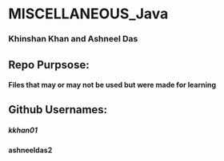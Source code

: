 # MISCELLANEOUS_Java

### Khinshan Khan and Ashneel Das

## Repo Purpsose:


#### Files that may or may not be used but were made for learning


## Github Usernames: 

##### kkhan01
#### ashneeldas2
